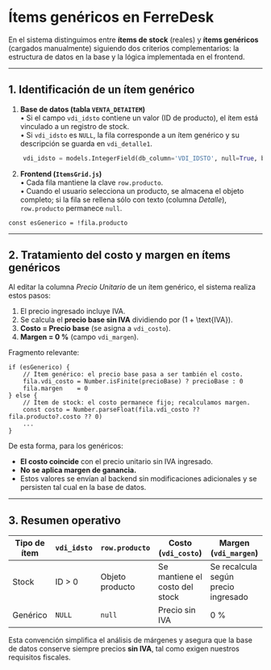 # Ítems genéricos en FerreDesk

En el sistema distinguimos entre **ítems de stock** (reales) y **ítems genéricos** (cargados manualmente) siguiendo dos criterios complementarios: la estructura de datos en la base y la lógica implementada en el frontend.

---

## 1. Identificación de un ítem genérico

1. **Base de datos (tabla `VENTA_DETAITEM`)**  
   • Si el campo `vdi_idsto` contiene un valor (ID de producto), el ítem está vinculado a un registro de stock.  
   • Si `vdi_idsto` es `NULL`, la fila corresponde a un ítem genérico y su descripción se guarda en `vdi_detalle1`.

```108:116:ferredesk_v0/backend/ferreapps/ventas/models.py
    vdi_idsto = models.IntegerField(db_column='VDI_IDSTO', null=True, blank=True)
```

2. **Frontend (`ItemsGrid.js`)**  
   • Cada fila mantiene la clave `row.producto`.  
   • Cuando el usuario selecciona un producto, se almacena el objeto completo; si la fila se rellena sólo con texto (columna *Detalle*), `row.producto` permanece `null`.

```370:378:ferredesk_v0/frontend/src/components/Presupuestos y Ventas/ItemsGrid.js
const esGenerico = !fila.producto
```

---

## 2. Tratamiento del costo y margen en ítems genéricos

Al editar la columna *Precio Unitario* de un ítem genérico, el sistema realiza estos pasos:

1. El precio ingresado incluye IVA.  
2. Se calcula el **precio base sin IVA** dividiendo por \(1 + \text{IVA}\).  
3. **Costo = Precio base** (se asigna a `vdi_costo`).  
4. **Margen = 0 %** (campo `vdi_margen`).

Fragmento relevante:

```384:395:ferredesk_v0/frontend/src/components/Presupuestos y Ventas/ItemsGrid.js
if (esGenerico) {
    // Ítem genérico: el precio base pasa a ser también el costo.
    fila.vdi_costo = Number.isFinite(precioBase) ? precioBase : 0
    fila.margen    = 0
} else {
    // Ítem de stock: el costo permanece fijo; recalculamos margen.
    const costo = Number.parseFloat(fila.vdi_costo ?? fila.producto?.costo ?? 0)
    ...
}
```

De esta forma, para los genéricos:

- **El costo coincide** con el precio unitario sin IVA ingresado.  
- **No se aplica margen de ganancia.**  
- Estos valores se envían al backend sin modificaciones adicionales y se persisten tal cual en la base de datos.

---

## 3. Resumen operativo

| Tipo de ítem | `vdi_idsto` | `row.producto` | Costo (`vdi_costo`) | Margen (`vdi_margen`) |
|--------------|-------------|----------------|---------------------|-----------------------|
| Stock        | ID > 0      | Objeto producto| Se mantiene el costo del stock | Se recalcula según precio ingresado |
| Genérico     | `NULL`      | `null`         | Precio sin IVA       | 0 % |

Esta convención simplifica el análisis de márgenes y asegura que la base de datos conserve siempre precios **sin IVA**, tal como exigen nuestros requisitos fiscales. 